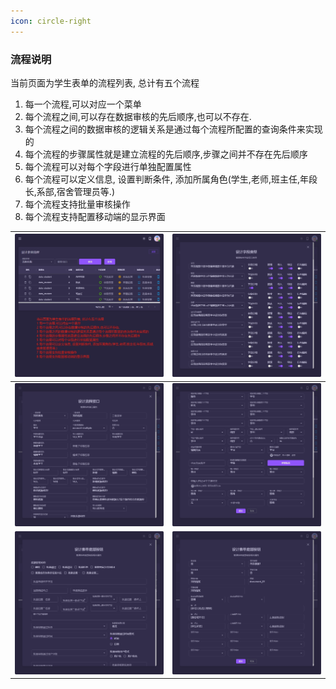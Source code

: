 ```yaml
---
icon: circle-right
---
```


### 流程说明

当前页面为学生表单的流程列表, 总计有五个流程
1. 每一个流程,可以对应一个菜单
2. 每个流程之间,可以存在数据审核的先后顺序,也可以不存在.
3. 每个流程之间的数据审核的逻辑关系是通过每个流程所配置的查询条件来实现的
4. 每个流程的步骤属性就是建立流程的先后顺序,步骤之间并不存在先后顺序
5. 每个流程可以对每个字段进行单独配置属性
6. 每个流程可以定义信息, 设置判断条件, 添加所属角色(学生,老师,班主任,年段长,系部,宿舍管理员等.)
7. 每个流程支持批量审核操作
8. 每个流程支持配置移动端的显示界面


| <img src="./images/06.png" > | <img src="./images/07.png" > |
|------------------------------------------|------------------------------------------|
| <img src="./images/08.png" > | <img src="./images/09.png" > |
| <img src="./images/10.png" > | <img src="./images/12.png" > |
